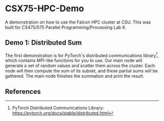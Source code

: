 # CSX75-HPC-Demo
A demonstration on how to use the Falcon HPC cluster at CSU. This was built for CS475/575 Parallel Programming/Processing Lab 6.

## Demo 1: Distributed Sum
The first demonstration is for PyTorch's distributed communications library[^1], which contains MPI-like functions for you to use. Our main node will generate a set of random values and scatter them across the cluster. Each node will then compute the sum of its subset, and these partial sums will be gathered. The main node finishes the summation and print the result.

## References
[^1]: PyTorch Distributed Communications Library: https://pytorch.org/docs/stable/distributed.html
